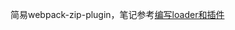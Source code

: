 简易webpack-zip-plugin，笔记参考[编写loader和插件](https://github.com/Dliling/Blob/blob/master/notes/webpack/%E4%B8%83%E3%80%81%E7%BC%96%E5%86%99loader%E5%92%8C%E6%8F%92%E4%BB%B6.md)